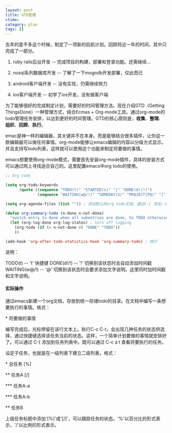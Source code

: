 ```yaml
---
layout: post
title: GTD管理
ctime:
category: plan
tags: []
---
```


去年的差不多这个时候，制定了一项新的启航计划。回顾将近一年的时间，其中只完成了一部分。

1. ruby rails后台开发  -- 完成项目的构建，部署和登录功能。还需继续...

2. nosql系列数据库开发 -- 了解了一下mogodb开发部署，仅此而已

3. android客户端开发   -- 没有实现，仍需继续努力

4. ios客户端开发       -- 初学了ios开发，没有做客户端

<!-- more -->

为了能够很好的完成制定计划，需要好的时间管理方法。现在介绍GTD（Getting ThingsDone）一种管理方式，结合Ecmas + Org-mode工具。通过org-mode的todo管理任务安排，以达到更好的时间管理。GTD的核心原则是，**收集**、__整理__、**组织**、**回顾**、__执行__。

emac是神一样的编辑器，其关键并不在本身。而是能够结合很多插件，让你这一款编辑器可以做任何事情。org-mode能够让emacs编辑的内容以分级方式显示。并且支持写todo列表，这样就可以使用这个功能来制定将要做的事情。

emacs想要使用org-mode模式，需要首先安装org-mode插件，具体的安装方式可以通过网上寻找适合自己的。这里配置emacs中org todo的使用。

``` lisp
;; Org todo

(setq org-todo-keywords
      (quote ((sequence "TODO(t)" "STARTED(s)" "|" "DONE(d!/!)")
              (sequence "WAITING(w@/!)" "SOMEDAY(S)" "PROJECT(P@)" "|" "CANCELLED(c@/!)")))) ; 设置全局的任务状态，如果org文档中没有默认配置#+SEQ_TODO: 。通过C-c C-t唤起。

(setq org-agenda-files (list "")) ; 添加默认的org todo文档，通过C-[ 添加，C-] 移除。

(defun org-summary-todo (n-done n-not-done)
  "switch entry to done when all subentries are done, to TODO otherwise."
  (let (org-log-done org-log-states) ; turn off logging
    (org-todo (if (= n-not-done 0) "DONE" "TODO"))
    ))

(add-hook 'org-after-todo-statistics-hook 'org-summary-todo) ; 统计
```

说明：

TODO(t) -- 't' 快捷键
DONE(d!/!) -- '!' 切换到该状态时会自动添加时间戳
WAITING(w@/!) -- '@' 切换到该状态时会要求添加文字说明。这里同时加时间戳和文字说明。


#### 实际操作 ####

通过emacs新建一个org文档，存放到统一存储todo的目录。在文档中编写一条想要执行的事情。格式：

\* 将要做的事情

编写完成后，光标停留在该行文本上。执行C-c C-t，会出现几种任务的状态供选择，通过快捷键选择该任务当前的状态。这样，一个简单计划要做的事情就安排好了。可以通过 C-[ 添加到任务列表中。既可以通过 C-c a t 查看将要执行的任务。

设定子任务，也就是在一级列表下建立二级列表。格式：

\* 总任务 [%]

\*\* 任务A [/]

\*\*\* 任务A-a

\*\*\* 任务A-b

\*\* 任务B

上级任务标题中添加'[%]'或'[/]'，可以跟踪任务的状态。'%'以百分比的形式表示，'/'以比例的形式表示。
